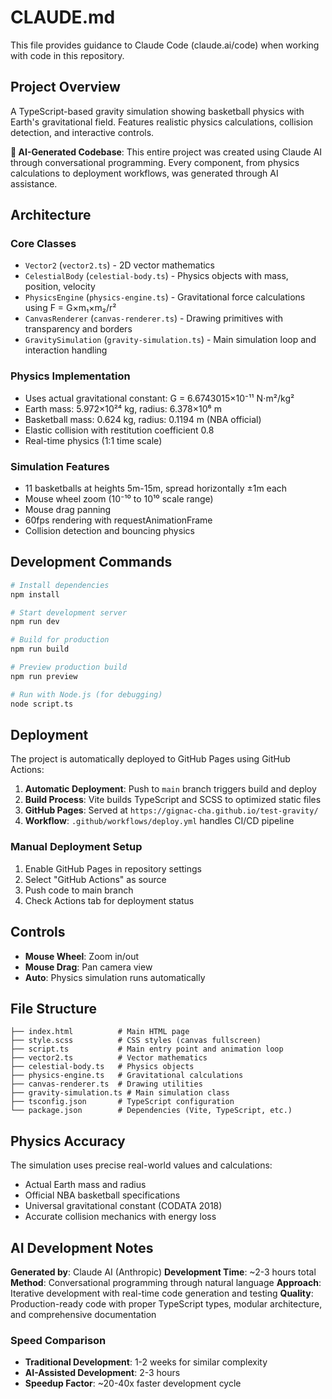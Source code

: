 # CLAUDE.md

This file provides guidance to Claude Code (claude.ai/code) when working with code in this repository.

## Project Overview

A TypeScript-based gravity simulation showing basketball physics with Earth's gravitational field. Features realistic physics calculations, collision detection, and interactive controls.

**🤖 AI-Generated Codebase**: This entire project was created using Claude AI through conversational programming. Every component, from physics calculations to deployment workflows, was generated through AI assistance.

## Architecture

### Core Classes
- `Vector2` (`vector2.ts`) - 2D vector mathematics
- `CelestialBody` (`celestial-body.ts`) - Physics objects with mass, position, velocity
- `PhysicsEngine` (`physics-engine.ts`) - Gravitational force calculations using F = G×m₁×m₂/r²
- `CanvasRenderer` (`canvas-renderer.ts`) - Drawing primitives with transparency and borders
- `GravitySimulation` (`gravity-simulation.ts`) - Main simulation loop and interaction handling

### Physics Implementation
- Uses actual gravitational constant: G = 6.6743015×10⁻¹¹ N⋅m²/kg²
- Earth mass: 5.972×10²⁴ kg, radius: 6.378×10⁶ m
- Basketball mass: 0.624 kg, radius: 0.1194 m (NBA official)
- Elastic collision with restitution coefficient 0.8
- Real-time physics (1:1 time scale)

### Simulation Features
- 11 basketballs at heights 5m-15m, spread horizontally ±1m each
- Mouse wheel zoom (10⁻¹⁰ to 10¹⁰ scale range)
- Mouse drag panning
- 60fps rendering with requestAnimationFrame
- Collision detection and bouncing physics

## Development Commands

```bash
# Install dependencies
npm install

# Start development server
npm run dev

# Build for production
npm run build

# Preview production build
npm run preview

# Run with Node.js (for debugging)
node script.ts
```

## Deployment

The project is automatically deployed to GitHub Pages using GitHub Actions:

1. **Automatic Deployment**: Push to `main` branch triggers build and deploy
2. **Build Process**: Vite builds TypeScript and SCSS to optimized static files
3. **GitHub Pages**: Served at `https://gignac-cha.github.io/test-gravity/`
4. **Workflow**: `.github/workflows/deploy.yml` handles CI/CD pipeline

### Manual Deployment Setup

1. Enable GitHub Pages in repository settings
2. Select "GitHub Actions" as source
3. Push code to main branch
4. Check Actions tab for deployment status

## Controls

- **Mouse Wheel**: Zoom in/out
- **Mouse Drag**: Pan camera view
- **Auto**: Physics simulation runs automatically

## File Structure

```
├── index.html          # Main HTML page
├── style.scss          # CSS styles (canvas fullscreen)
├── script.ts           # Main entry point and animation loop
├── vector2.ts          # Vector mathematics
├── celestial-body.ts   # Physics objects
├── physics-engine.ts   # Gravitational calculations
├── canvas-renderer.ts  # Drawing utilities
├── gravity-simulation.ts # Main simulation class
├── tsconfig.json       # TypeScript configuration
└── package.json        # Dependencies (Vite, TypeScript, etc.)
```

## Physics Accuracy

The simulation uses precise real-world values and calculations:
- Actual Earth mass and radius
- Official NBA basketball specifications  
- Universal gravitational constant (CODATA 2018)
- Accurate collision mechanics with energy loss

## AI Development Notes

**Generated by**: Claude AI (Anthropic)
**Development Time**: ~2-3 hours total
**Method**: Conversational programming through natural language
**Approach**: Iterative development with real-time code generation and testing
**Quality**: Production-ready code with proper TypeScript types, modular architecture, and comprehensive documentation

### Speed Comparison
- **Traditional Development**: 1-2 weeks for similar complexity
- **AI-Assisted Development**: 2-3 hours
- **Speedup Factor**: ~20-40x faster development cycle
